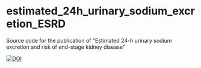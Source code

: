 # estimated_24h_urinary_sodium_excretion_ESRD
Source code for the publication of "Estimated 24-h urinary sodium excretion and risk of end-stage kidney disease"

[![DOI](https://zenodo.org/badge/624769968.svg)](https://zenodo.org/badge/latestdoi/624769968)

